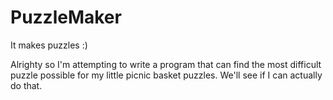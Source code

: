 # PuzzleMaker
It makes puzzles :)

Alrighty so I'm attempting to write a program that can find the most difficult puzzle possible for my little picnic basket puzzles.  We'll see if I can actually do that.
